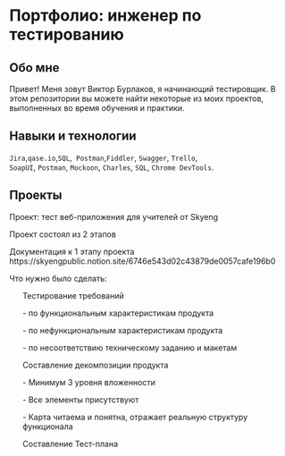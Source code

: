 # Портфолио: инженер по тестированию
  ## Обо мне
Привет! Меня зовут Виктор Бурлаков, я начинающий тестировщик.
В этом репозитории вы можете найти некоторые из моих проектов, выполненных во время обучения и практики.
<br>

## Навыки и технологии
``Jira``,``qase.io``,``SQL``,`` Postman``,``Fiddler``, ``Swagger``, ``Trello``, <br>
``SoapUI``, ``Postman``, ``Mockoon``, ``Charles``, ``SQL``, ``Chrome DevTools``.

## Проекты

<p> Проект: тест веб-приложения для учителей от Skyeng</p>
<p> Проект состоял из 2 этапов <p> 

<p> Документация к 1 этапу проекта https://skyengpublic.notion.site/6746e543d02c43879de0057cafe196b0</p>
<p>Что нужно было сделать:<p>
<ol>
  
  <p>Тестирование требований<p>

<p>- по функциональным характеристикам продукта<p>
<p>- по нефункциональным характеристикам продукта<p>
<p>- по несоответствию техническому заданию и макетам<p>
  
  <p>Составление декомпозиции продукта<p>
<p>- Минимум 3 уровня вложенности<p>
<p>- Все элементы присутствуют<p>
<p>- Карта читаема и понятна, отражает реальную структуру функционала<p>

 <p>Составление Тест-плана<p>
<ol>
